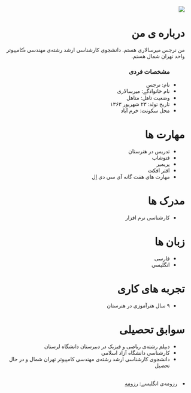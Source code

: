 <div dir="rtl">
  <img src="https://avatars1.githubusercontent.com/u/74014052?s=400&u=5d43138c7d9de839bcdd9e7f13c32442795942a4&v=4" />
  <h1> درباره ‌ی من</h1>
  <p> من نرجس میرسالاری هستم. دانشجوی کارشناسی ارشد رشته‌ی مهندسی ڪامپیوتر واحد تهران شمال هستم.</p>
  
  <ul>
    <h3> مشخصات فردی</h3>
  <li>نام: نرجس</li>
  <li>نام خانوادگے: میرسالاری</li>
  <li>وضعیت تاهل: متاهل</li>
  <li>تاریخ تولد: ۲۳ شهریور ۱۳۶۳</li>
  <li>محل سکونت: خرم آباد</li>
</ul>

  
<h1>مهارت ها</h1>
<ul>
  <li> تدریس در هنرستان </li> 
  <li> فتوشاپ </li>
  <li> پریمیر </li>
  <li> افتر افکت </li> 
  <li> مهارت های هفت گانه آی سی دی اِل </li>
</ul>

<h1> مدرک ها</h1>
<ul>
  <li>کارشناسی نرم افزار</li>
</ul>

<h1> زبان ها</h1>
<ul>
  <li>فارسی</li>
  <li>انگلیسی</li>
</ul>

<h1>تجربه های کاری </h1>
<ul>
   <li> ۹ سال هنرآموزی در هنرستان</li>
</ul>

<h1>سوابق تحصیلی </h1>
<ul>
   <li> دیپلم رشته‌ی ریاضی و فیزیک در دبیرستان دانشگاه لرستان</li>
   <li>کارشناسی دانشگاه آزاد اسلامی</li>
   <li>دانشجوی کارشناسی ارشد رشته‌ی مهندسی کامپیوتر تهران شمال و در حال تحصیل</li>
</ul>

<br/>

  <li>رزومه‌ی انگلیسے: <a href="https://mirsalarinarjes.github.io/"> رزومه </a></li>

